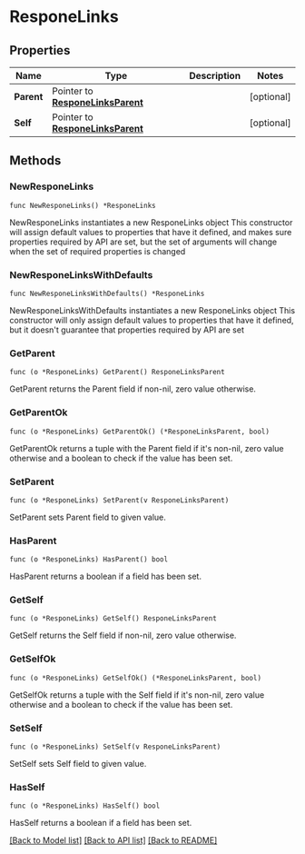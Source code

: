 # ResponeLinks

## Properties

Name | Type | Description | Notes
------------ | ------------- | ------------- | -------------
**Parent** | Pointer to [**ResponeLinksParent**](respone_links_parent.md) |  | [optional] 
**Self** | Pointer to [**ResponeLinksParent**](respone_links_parent.md) |  | [optional] 

## Methods

### NewResponeLinks

`func NewResponeLinks() *ResponeLinks`

NewResponeLinks instantiates a new ResponeLinks object
This constructor will assign default values to properties that have it defined,
and makes sure properties required by API are set, but the set of arguments
will change when the set of required properties is changed

### NewResponeLinksWithDefaults

`func NewResponeLinksWithDefaults() *ResponeLinks`

NewResponeLinksWithDefaults instantiates a new ResponeLinks object
This constructor will only assign default values to properties that have it defined,
but it doesn't guarantee that properties required by API are set

### GetParent

`func (o *ResponeLinks) GetParent() ResponeLinksParent`

GetParent returns the Parent field if non-nil, zero value otherwise.

### GetParentOk

`func (o *ResponeLinks) GetParentOk() (*ResponeLinksParent, bool)`

GetParentOk returns a tuple with the Parent field if it's non-nil, zero value otherwise
and a boolean to check if the value has been set.

### SetParent

`func (o *ResponeLinks) SetParent(v ResponeLinksParent)`

SetParent sets Parent field to given value.

### HasParent

`func (o *ResponeLinks) HasParent() bool`

HasParent returns a boolean if a field has been set.

### GetSelf

`func (o *ResponeLinks) GetSelf() ResponeLinksParent`

GetSelf returns the Self field if non-nil, zero value otherwise.

### GetSelfOk

`func (o *ResponeLinks) GetSelfOk() (*ResponeLinksParent, bool)`

GetSelfOk returns a tuple with the Self field if it's non-nil, zero value otherwise
and a boolean to check if the value has been set.

### SetSelf

`func (o *ResponeLinks) SetSelf(v ResponeLinksParent)`

SetSelf sets Self field to given value.

### HasSelf

`func (o *ResponeLinks) HasSelf() bool`

HasSelf returns a boolean if a field has been set.


[[Back to Model list]](../README.md#documentation-for-models) [[Back to API list]](../README.md#documentation-for-api-endpoints) [[Back to README]](../README.md)


